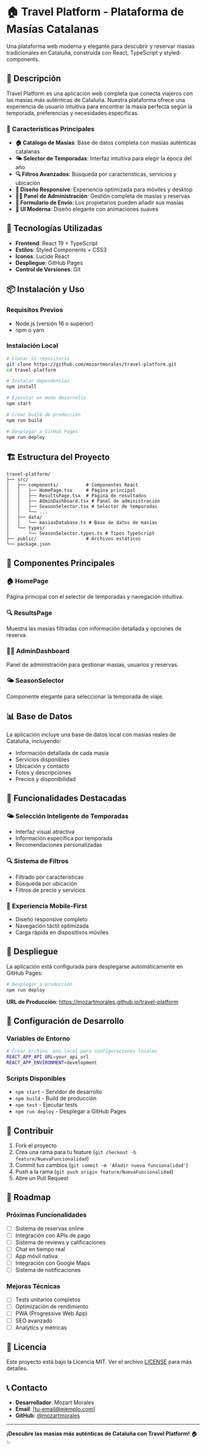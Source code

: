 # 🏠 Travel Platform - Plataforma de Masías Catalanas

Una plataforma web moderna y elegante para descubrir y reservar masías tradicionales en Cataluña, construida con React, TypeScript y styled-components.

## 🌟 Descripción

Travel Platform es una aplicación web completa que conecta viajeros con las masías más auténticas de Cataluña. Nuestra plataforma ofrece una experiencia de usuario intuitiva para encontrar la masía perfecta según la temporada, preferencias y necesidades específicas.

### 🎯 Características Principales

- **🏠 Catálogo de Masías**: Base de datos completa con masías auténticas catalanas
- **🌤️ Selector de Temporadas**: Interfaz intuitiva para elegir la época del año
- **🔍 Filtros Avanzados**: Búsqueda por características, servicios y ubicación
- **📱 Diseño Responsive**: Experiencia optimizada para móviles y desktop
- **👨‍💼 Panel de Administración**: Gestión completa de masías y reservas
- **📝 Formulario de Envío**: Los propietarios pueden añadir sus masías
- **🎨 UI Moderna**: Diseño elegante con animaciones suaves

## 🚀 Tecnologías Utilizadas

- **Frontend**: React 19 + TypeScript
- **Estilos**: Styled Components + CSS3
- **Iconos**: Lucide React
- **Despliegue**: GitHub Pages
- **Control de Versiones**: Git

## 📦 Instalación y Uso

### Requisitos Previos
- Node.js (versión 16 o superior)
- npm o yarn

### Instalación Local
```bash
# Clonar el repositorio
git clone https://github.com/mozartmorales/travel-platform.git
cd travel-platform

# Instalar dependencias
npm install

# Ejecutar en modo desarrollo
npm start

# Crear build de producción
npm run build

# Desplegar a GitHub Pages
npm run deploy
```

## 🏗️ Estructura del Proyecto

```
travel-platform/
├── src/
│   ├── components/          # Componentes React
│   │   ├── HomePage.tsx     # Página principal
│   │   ├── ResultsPage.tsx  # Página de resultados
│   │   ├── AdminDashboard.tsx # Panel de administración
│   │   ├── SeasonSelector.tsx # Selector de temporadas
│   │   └── ...
│   ├── data/
│   │   └── masiasDatabase.ts # Base de datos de masías
│   └── types/
│       └── SeasonSelector.types.ts # Tipos TypeScript
├── public/                  # Archivos estáticos
└── package.json
```

## 🎨 Componentes Principales

### 🏠 HomePage
Página principal con el selector de temporadas y navegación intuitiva.

### 🔍 ResultsPage  
Muestra las masías filtradas con información detallada y opciones de reserva.

### 👨‍💼 AdminDashboard
Panel de administración para gestionar masías, usuarios y reservas.

### 🌤️ SeasonSelector
Componente elegante para seleccionar la temporada de viaje.

## 📊 Base de Datos

La aplicación incluye una base de datos local con masías reales de Cataluña, incluyendo:
- Información detallada de cada masía
- Servicios disponibles
- Ubicación y contacto
- Fotos y descripciones
- Precios y disponibilidad

## 🎯 Funcionalidades Destacadas

### 🌤️ Selección Inteligente de Temporadas
- Interfaz visual atractiva
- Información específica por temporada
- Recomendaciones personalizadas

### 🔍 Sistema de Filtros
- Filtrado por características
- Búsqueda por ubicación
- Filtros de precio y servicios

### 📱 Experiencia Mobile-First
- Diseño responsive completo
- Navegación táctil optimizada
- Carga rápida en dispositivos móviles

## 🚀 Despliegue

La aplicación está configurada para desplegarse automáticamente en GitHub Pages:

```bash
# Desplegar a producción
npm run deploy
```

**URL de Producción**: https://mozartmorales.github.io/travel-platform

## 🔧 Configuración de Desarrollo

### Variables de Entorno
```bash
# Crear archivo .env.local para configuraciones locales
REACT_APP_API_URL=your_api_url
REACT_APP_ENVIRONMENT=development
```

### Scripts Disponibles
- `npm start` - Servidor de desarrollo
- `npm build` - Build de producción
- `npm test` - Ejecutar tests
- `npm run deploy` - Desplegar a GitHub Pages

## 🤝 Contribuir

1. Fork el proyecto
2. Crea una rama para tu feature (`git checkout -b feature/NuevaFuncionalidad`)
3. Commit tus cambios (`git commit -m 'Añadir nueva funcionalidad'`)
4. Push a la rama (`git push origin feature/NuevaFuncionalidad`)
5. Abre un Pull Request

## 📝 Roadmap

### Próximas Funcionalidades
- [ ] Sistema de reservas online
- [ ] Integración con APIs de pago
- [ ] Sistema de reviews y calificaciones
- [ ] Chat en tiempo real
- [ ] App móvil nativa
- [ ] Integración con Google Maps
- [ ] Sistema de notificaciones

### Mejoras Técnicas
- [ ] Tests unitarios completos
- [ ] Optimización de rendimiento
- [ ] PWA (Progressive Web App)
- [ ] SEO avanzado
- [ ] Analytics y métricas

## 📄 Licencia

Este proyecto está bajo la Licencia MIT. Ver el archivo [LICENSE](LICENSE) para más detalles.

## 📞 Contacto

- **Desarrollador**: Mozart Morales
- **Email**: [tu-email@ejemplo.com]
- **GitHub**: [@mozartmorales](https://github.com/mozartmorales)

---

**¡Descubre las masías más auténticas de Cataluña con Travel Platform!** 🏠✨
